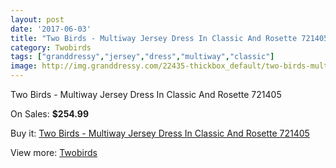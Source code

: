 ```yaml
---
layout: post
date: '2017-06-03'
title: "Two Birds - Multiway Jersey Dress In Classic And Rosette 721405"
category: Twobirds
tags: ["granddressy","jersey","dress","multiway","classic"]
image: http://img.granddressy.com/22435-thickbox_default/two-birds-multiway-jersey-dress-in-classic-and-rosette-721405.jpg
---
```

Two Birds - Multiway Jersey Dress In Classic And Rosette 721405

On Sales: **$254.99**
<a href="https://www.granddressy.com/en/twobirds/21383-two-birds-multiway-jersey-dress-in-classic-and-rosette-721405.html"><amp-img layout="responsive" width="600" height="600" src="//img.granddressy.com/22435-thickbox_default/two-birds-multiway-jersey-dress-in-classic-and-rosette-721405.jpg" alt="Two Birds - Multiway Jersey Dress In Classic And Rosette 721405 0" /></a>

Buy it: [Two Birds - Multiway Jersey Dress In Classic And Rosette 721405](https://www.granddressy.com/en/twobirds/21383-two-birds-multiway-jersey-dress-in-classic-and-rosette-721405.html "Two Birds - Multiway Jersey Dress In Classic And Rosette 721405")

View more: [Twobirds](https://www.granddressy.com/en/213-twobirds "Twobirds")